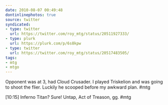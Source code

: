 ```yaml
---
date: 2010-08-07 00:49:48
dontinlinephotos: true
source: twitter
syndicated:
- type: twitter
  url: https://twitter.com/roy_mtg/status/20511927333/
- type: plurk
  url: https://plurk.com/p/6s8kpw
- type: twitter
  url: https://twitter.com/roy_mtg/status/20517483505/
tags:
- mtg
- mtgo
---
```


Opponent was at 3, had Cloud Crusader. I played Triskelion and was going to shoot the flier. Luckily he scooped before my awkward plan. #mtg

<time>[10:15]</time> Inferno Titan? Sure! Untap, Act of Treason, gg. #mtg